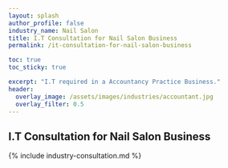 ```yaml
---
layout: splash 
author_profile: false 
industry_name: Nail Salon
title: I.T Consultation for Nail Salon Business
permalink: /it-consultation-for-nail-salon-business

toc: true
toc_sticky: true

excerpt: "I.T required in a Accountancy Practice Business."
header:
  overlay_image: /assets/images/industries/accountant.jpg
  overlay_filter: 0.5 
---
```


## I.T Consultation for Nail Salon Business

{% include industry-consultation.md %}
